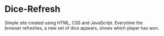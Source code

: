 # Dice-Refresh
Simple site created using HTML, CSS and JavaScript. Everytime the browser refreshes, a new set of dice appears, shows which player has won.
